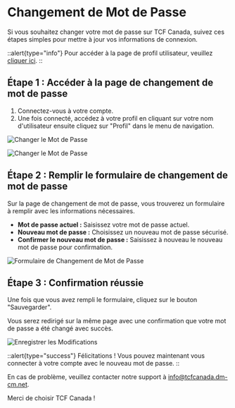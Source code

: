 # Changement de Mot de Passe

Si vous souhaitez changer votre mot de passe sur TCF Canada, suivez ces étapes simples pour mettre à jour vos informations de connexion.

::alert{type="info"}
Pour accéder à la page de profil utilisateur, veuillez [cliquer ici](https://tcfcanada.dm-cm.net/profile).
::

## Étape 1 : Accéder à la page de changement de mot de passe

1. Connectez-vous à votre compte.
2. Une fois connecté, accédez à votre profil en cliquant sur votre nom d'utilisateur ensuite cliquez sur "Profil" dans le menu de navigation.

![Changer le Mot de Passe](/img/authentification/11.png)

![Changer le Mot de Passe](/img/authentification/10.png)

## Étape 2 : Remplir le formulaire de changement de mot de passe

Sur la page de changement de mot de passe, vous trouverez un formulaire à remplir avec les informations nécessaires.

- **Mot de passe actuel :** Saisissez votre mot de passe actuel.
- **Nouveau mot de passe :** Choisissez un nouveau mot de passe sécurisé.
- **Confirmer le nouveau mot de passe :** Saisissez à nouveau le nouveau mot de passe pour confirmation.

![Formulaire de Changement de Mot de Passe](/img/authentification/12.png)

## Étape 3 : Confirmation réussie

Une fois que vous avez rempli le formulaire, cliquez sur le bouton "Sauvegarder". 

Vous serez redirigé sur la même page avec une confirmation que votre mot de passe a été changé avec succès.

![Enregistrer les Modifications](/img/authentification/15.png)

::alert{type="success"}
Félicitations ! Vous pouvez maintenant vous connecter à votre compte avec le nouveau mot de passe.
::

En cas de problème, veuillez contacter notre support à info@tcfcanada.dm-cm.net.

Merci de choisir TCF Canada !
